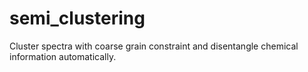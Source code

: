 # semi_clustering
Cluster spectra with coarse grain constraint and disentangle chemical information automatically.
